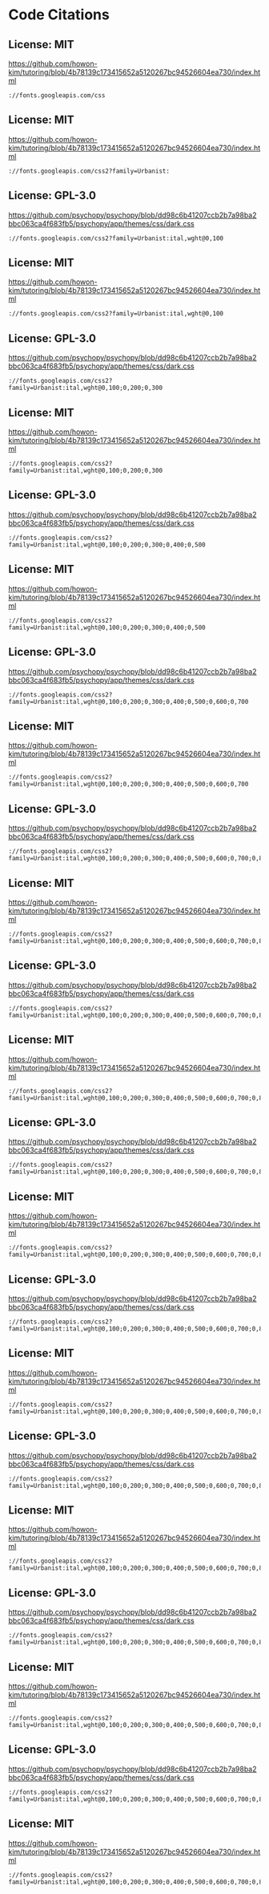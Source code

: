 # Code Citations

## License: MIT
https://github.com/howon-kim/tutoring/blob/4b78139c173415652a5120267bc94526604ea730/index.html

```
://fonts.googleapis.com/css
```


## License: MIT
https://github.com/howon-kim/tutoring/blob/4b78139c173415652a5120267bc94526604ea730/index.html

```
://fonts.googleapis.com/css2?family=Urbanist:
```


## License: GPL-3.0
https://github.com/psychopy/psychopy/blob/dd98c6b41207ccb2b7a98ba2bbc063ca4f683fb5/psychopy/app/themes/css/dark.css

```
://fonts.googleapis.com/css2?family=Urbanist:ital,wght@0,100
```


## License: MIT
https://github.com/howon-kim/tutoring/blob/4b78139c173415652a5120267bc94526604ea730/index.html

```
://fonts.googleapis.com/css2?family=Urbanist:ital,wght@0,100
```


## License: GPL-3.0
https://github.com/psychopy/psychopy/blob/dd98c6b41207ccb2b7a98ba2bbc063ca4f683fb5/psychopy/app/themes/css/dark.css

```
://fonts.googleapis.com/css2?family=Urbanist:ital,wght@0,100;0,200;0,300
```


## License: MIT
https://github.com/howon-kim/tutoring/blob/4b78139c173415652a5120267bc94526604ea730/index.html

```
://fonts.googleapis.com/css2?family=Urbanist:ital,wght@0,100;0,200;0,300
```


## License: GPL-3.0
https://github.com/psychopy/psychopy/blob/dd98c6b41207ccb2b7a98ba2bbc063ca4f683fb5/psychopy/app/themes/css/dark.css

```
://fonts.googleapis.com/css2?family=Urbanist:ital,wght@0,100;0,200;0,300;0,400;0,500
```


## License: MIT
https://github.com/howon-kim/tutoring/blob/4b78139c173415652a5120267bc94526604ea730/index.html

```
://fonts.googleapis.com/css2?family=Urbanist:ital,wght@0,100;0,200;0,300;0,400;0,500
```


## License: GPL-3.0
https://github.com/psychopy/psychopy/blob/dd98c6b41207ccb2b7a98ba2bbc063ca4f683fb5/psychopy/app/themes/css/dark.css

```
://fonts.googleapis.com/css2?family=Urbanist:ital,wght@0,100;0,200;0,300;0,400;0,500;0,600;0,700
```


## License: MIT
https://github.com/howon-kim/tutoring/blob/4b78139c173415652a5120267bc94526604ea730/index.html

```
://fonts.googleapis.com/css2?family=Urbanist:ital,wght@0,100;0,200;0,300;0,400;0,500;0,600;0,700
```


## License: GPL-3.0
https://github.com/psychopy/psychopy/blob/dd98c6b41207ccb2b7a98ba2bbc063ca4f683fb5/psychopy/app/themes/css/dark.css

```
://fonts.googleapis.com/css2?family=Urbanist:ital,wght@0,100;0,200;0,300;0,400;0,500;0,600;0,700;0,800;0,900
```


## License: MIT
https://github.com/howon-kim/tutoring/blob/4b78139c173415652a5120267bc94526604ea730/index.html

```
://fonts.googleapis.com/css2?family=Urbanist:ital,wght@0,100;0,200;0,300;0,400;0,500;0,600;0,700;0,800;0,900
```


## License: GPL-3.0
https://github.com/psychopy/psychopy/blob/dd98c6b41207ccb2b7a98ba2bbc063ca4f683fb5/psychopy/app/themes/css/dark.css

```
://fonts.googleapis.com/css2?family=Urbanist:ital,wght@0,100;0,200;0,300;0,400;0,500;0,600;0,700;0,800;0,900;1,100;1,200
```


## License: MIT
https://github.com/howon-kim/tutoring/blob/4b78139c173415652a5120267bc94526604ea730/index.html

```
://fonts.googleapis.com/css2?family=Urbanist:ital,wght@0,100;0,200;0,300;0,400;0,500;0,600;0,700;0,800;0,900;1,100;1,200
```


## License: GPL-3.0
https://github.com/psychopy/psychopy/blob/dd98c6b41207ccb2b7a98ba2bbc063ca4f683fb5/psychopy/app/themes/css/dark.css

```
://fonts.googleapis.com/css2?family=Urbanist:ital,wght@0,100;0,200;0,300;0,400;0,500;0,600;0,700;0,800;0,900;1,100;1,200;1,300;1,400
```


## License: MIT
https://github.com/howon-kim/tutoring/blob/4b78139c173415652a5120267bc94526604ea730/index.html

```
://fonts.googleapis.com/css2?family=Urbanist:ital,wght@0,100;0,200;0,300;0,400;0,500;0,600;0,700;0,800;0,900;1,100;1,200;1,300;1,400
```


## License: GPL-3.0
https://github.com/psychopy/psychopy/blob/dd98c6b41207ccb2b7a98ba2bbc063ca4f683fb5/psychopy/app/themes/css/dark.css

```
://fonts.googleapis.com/css2?family=Urbanist:ital,wght@0,100;0,200;0,300;0,400;0,500;0,600;0,700;0,800;0,900;1,100;1,200;1,300;1,400;1,500;1,600
```


## License: MIT
https://github.com/howon-kim/tutoring/blob/4b78139c173415652a5120267bc94526604ea730/index.html

```
://fonts.googleapis.com/css2?family=Urbanist:ital,wght@0,100;0,200;0,300;0,400;0,500;0,600;0,700;0,800;0,900;1,100;1,200;1,300;1,400;1,500;1,600
```


## License: GPL-3.0
https://github.com/psychopy/psychopy/blob/dd98c6b41207ccb2b7a98ba2bbc063ca4f683fb5/psychopy/app/themes/css/dark.css

```
://fonts.googleapis.com/css2?family=Urbanist:ital,wght@0,100;0,200;0,300;0,400;0,500;0,600;0,700;0,800;0,900;1,100;1,200;1,300;1,400;1,500;1,600;1,700;1,800
```


## License: MIT
https://github.com/howon-kim/tutoring/blob/4b78139c173415652a5120267bc94526604ea730/index.html

```
://fonts.googleapis.com/css2?family=Urbanist:ital,wght@0,100;0,200;0,300;0,400;0,500;0,600;0,700;0,800;0,900;1,100;1,200;1,300;1,400;1,500;1,600;1,700;1,800
```


## License: GPL-3.0
https://github.com/psychopy/psychopy/blob/dd98c6b41207ccb2b7a98ba2bbc063ca4f683fb5/psychopy/app/themes/css/dark.css

```
://fonts.googleapis.com/css2?family=Urbanist:ital,wght@0,100;0,200;0,300;0,400;0,500;0,600;0,700;0,800;0,900;1,100;1,200;1,300;1,400;1,500;1,600;1,700;1,800;1,900&display=swap
```


## License: MIT
https://github.com/howon-kim/tutoring/blob/4b78139c173415652a5120267bc94526604ea730/index.html

```
://fonts.googleapis.com/css2?family=Urbanist:ital,wght@0,100;0,200;0,300;0,400;0,500;0,600;0,700;0,800;0,900;1,100;1,200;1,300;1,400;1,500;1,600;1,700;1,800;1,900&display=swap
```


## License: GPL-3.0
https://github.com/psychopy/psychopy/blob/dd98c6b41207ccb2b7a98ba2bbc063ca4f683fb5/psychopy/app/themes/css/dark.css

```
://fonts.googleapis.com/css2?family=Urbanist:ital,wght@0,100;0,200;0,300;0,400;0,500;0,600;0,700;0,800;0,900;1,100;1,200;1,300;1,400;1,500;1,600;1,700;1,800;1,900&display=swap')
```


## License: MIT
https://github.com/howon-kim/tutoring/blob/4b78139c173415652a5120267bc94526604ea730/index.html

```
://fonts.googleapis.com/css2?family=Urbanist:ital,wght@0,100;0,200;0,300;0,400;0,500;0,600;0,700;0,800;0,900;1,100;1,200;1,300;1,400;1,500;1,600;1,700;1,800;1,900&display=swap')
```


